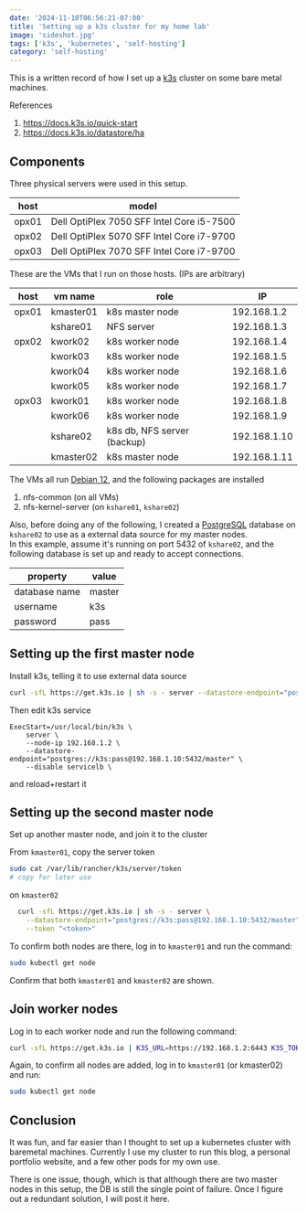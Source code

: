 ```yaml
---
date: '2024-11-10T06:56:21-07:00'
title: 'Setting up a k3s cluster for my home lab'
image: 'sideshot.jpg'
tags: ['k3s', 'kubernetes', 'self-hosting']
category: 'self-hosting'
---
```


This is a written record of how I set up a [k3s](https://k3s.io/) cluster on some bare metal machines.

References
1. https://docs.k3s.io/quick-start
2. https://docs.k3s.io/datastore/ha

## Components
Three physical servers were used in this setup.

| host  | model                                     |
| ----- | ----------------------------------------- |
| opx01 | Dell OptiPlex 7050 SFF Intel Core i5-7500 |
| opx02 | Dell OptiPlex 5070 SFF Intel Core i7-9700 |
| opx03 | Dell OptiPlex 7070 SFF Intel Core i7-9700 |

These are the VMs that I run on those hosts. (IPs are arbitrary)

| host  | vm name   | role                        | IP           |
| ----- | --------- | --------------------------- | ------------ |
| opx01 | kmaster01 | k8s master node             | 192.168.1.2  |
|       | kshare01  | NFS server                  | 192.168.1.3  |
| opx02 | kwork02   | k8s worker node             | 192.168.1.4  |
|       | kwork03   | k8s worker node             | 192.168.1.5  |
|       | kwork04   | k8s worker node             | 192.168.1.6  |
|       | kwork05   | k8s worker node             | 192.168.1.7  |
| opx03 | kwork01   | k8s worker node             | 192.168.1.8  |
|       | kwork06   | k8s worker node             | 192.168.1.9  |
|       | kshare02  | k8s db, NFS server (backup) | 192.168.1.10 |
|       | kmaster02 | k8s master node             | 192.168.1.11 |

The VMs all run [Debian 12](https://www.debian.org/releases/bookworm/), and the following packages are installed
1. nfs-common (on all VMs)
2. nfs-kernel-server (on `kshare01`, `kshare02`)

Also, before doing any of the following, I created a [PostgreSQL](https://www.postgresql.org/) database on `kshare02` to use as a external data source for my master nodes. \
In this example, assume it's running on port 5432 of `kshare02`, and the following database is set up and ready to accept connections.

| property      | value  |
| ------------- | ------ |
| database name | master |
| username      | k3s    |
| password      | pass   |

## Setting up the first master node
Install k3s, telling it to use external data source
```bash
curl -sfL https://get.k3s.io | sh -s - server --datastore-endpoint="postgres://k3s:pass@192.168.1.10:5432/master"
```

Then edit k3s service
```
ExecStart=/usr/local/bin/k3s \
    server \
    --node-ip 192.168.1.2 \
    --datastore-endpoint="postgres://k3s:pass@192.168.1.10:5432/master" \
    --disable servicelb \
```
and reload+restart it

## Setting up the second master node
Set up another master node, and join it to the cluster

From `kmaster01`, copy the server token
```bash
sudo cat /var/lib/rancher/k3s/server/token
# copy for later use
```

on `kmaster02`
```bash
  curl -sfL https://get.k3s.io | sh -s - server \
    --datastore-endpoint="postgres://k3s:pass@192.168.1.10:5432/master" \
    --token "<token>"
```

To confirm both nodes are there, log in to `kmaster01` and run the command:
```bash
sudo kubectl get node
```
Confirm that both `kmaster01` and `kmaster02` are shown.

## Join worker nodes
Log in to each worker node and run the following command:
```bash
curl -sfL https://get.k3s.io | K3S_URL=https://192.168.1.2:6443 K3S_TOKEN="<token>" sh -
```

Again, to confirm all nodes are added, log in to `kmaster01` (or kmaster02) and run:
```bash
sudo kubectl get node
```

## Conclusion
It was fun, and far easier than I thought to set up a kubernetes cluster with baremetal machines. Currently I use my cluster to run this blog, a personal portfolio website, and a few other pods for my own use.

There is one issue, though, which is that although there are two master nodes in this setup, the DB is still the single point of failure. Once I figure out a redundant solution, I will post it here.
